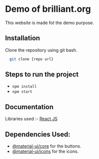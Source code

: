 
# Demo of brilliant.org

This website is made fot the demo purpose.


## Installation 

Clone the repository using git bash.

```bash 
  git clone {repo url}
```

## Steps to run the project

-  `npm install`
-  `npm start`
    
## Documentation

Libraries used :-
        [React JS](https://reactjs.org/)



  
## Dependencies Used:

- [@material-ui/core](https://www.npmjs.com/package/@material-ui/core) for the buttons.
- [@material-ui/icons](https://www.npmjs.com/package/@material-ui/icons)  for the icons.



  
